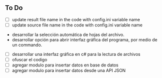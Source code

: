 ## To Do
- [ ] update result file name in the code with config.ini variable name
- [ ] update source file name in the code with config.ini variable name
- desarrollar la selección automática de hojas del archivo.
- desarrollar opción para abrir interfaz gráfica del programa, por medio de un commando.
- [ ] desarrollar una interfaz gráfica en c# para la lectura de archivos
- [ ] ofuscar el codigo
- [ ] agregar modulo para insertar datos en base de datos
- [ ] agregar modulo para insertar datos desde una API JSON